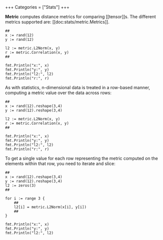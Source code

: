 +++
Categories = ["Stats"]
+++

**Metric** computes distance metrics for comparing [[tensor]]s. The different metrics supported are: [[doc:stats/metric.Metrics]].

```Goal
##
x := rand(12)
y := rand(12)

l2 := metric.L2Norm(x, y)
r := metric.Correlation(x, y)
##

fmt.Println("x:", x)
fmt.Println("y:", y)
fmt.Println("l2:", l2)
fmt.Println("r:", r)
```

As with statistics, n-dimensional data is treated in a row-based manner, computing a metric value over the data across rows:

```Goal
##
x := rand(12).reshape(3,4)
y := rand(12).reshape(3,4)

l2 := metric.L2Norm(x, y)
r := metric.Correlation(x, y)
##

fmt.Println("x:", x)
fmt.Println("y:", y)
fmt.Println("l2:", l2)
fmt.Println("r:", r)
```

To get a single value for each row representing the metric computed on the elements within that row, you need to iterate and slice:

<!--- TODO: can't use anything reasonable in the max on this damn for loop! -->
<!--- x.DimSize(0) or something grabbed in math mode.. -->

```Goal
##
x := rand(12).reshape(3,4)
y := rand(12).reshape(3,4)
l2 := zeros(3)
## 

for i := range 3 {
    ##
    l2[i] = metric.L2Norm(x[i], y[i])
    ##
}

fmt.Println("x:", x)
fmt.Println("y:", y)
fmt.Println("l2:", l2)

```

